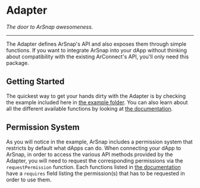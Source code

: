 # Adapter

*The door to ArSnap awesomeness.*

---

The Adapter defines ArSnap's API and also exposes them through simple functions. If you want to
integrate ArSnap into your dApp without thinking about compatibility with the existing ArConnect's
API, you'll only need this package.

## Getting Started

The quickest way to get your hands dirty with the Adapter is by checking the example included here
in [the example folder](/packages/adapter/example). You can also learn about all the different
available functions by looking at [the documentation](/packages/adapter/docs/modules.md).

## Permission System

As you will notice in the example, ArSnap includes a permission system that restricts by default
what dApps can do. When connecting your dApp to ArSnap, in order to access the various API methods
provided by the Adapter, you will need to request the corresponding permissions via the
`requestPermission` function. Each functions listed in [the
documentation](/packages/adapter/docs/modules.md) have a `requires` field listing the permission(s)
that has to be requested in order to use them.
